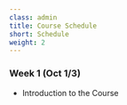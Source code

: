 ```yaml
---
class: admin
title: Course Schedule
short: Schedule
weight: 2
---
```


### Week 1 (Oct 1/3)

- Introduction to the Course